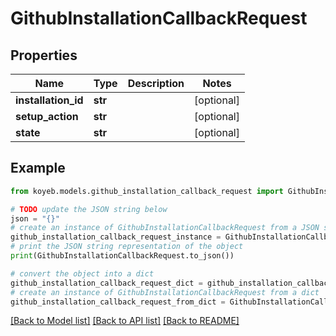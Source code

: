 # GithubInstallationCallbackRequest


## Properties

Name | Type | Description | Notes
------------ | ------------- | ------------- | -------------
**installation_id** | **str** |  | [optional] 
**setup_action** | **str** |  | [optional] 
**state** | **str** |  | [optional] 

## Example

```python
from koyeb.models.github_installation_callback_request import GithubInstallationCallbackRequest

# TODO update the JSON string below
json = "{}"
# create an instance of GithubInstallationCallbackRequest from a JSON string
github_installation_callback_request_instance = GithubInstallationCallbackRequest.from_json(json)
# print the JSON string representation of the object
print(GithubInstallationCallbackRequest.to_json())

# convert the object into a dict
github_installation_callback_request_dict = github_installation_callback_request_instance.to_dict()
# create an instance of GithubInstallationCallbackRequest from a dict
github_installation_callback_request_from_dict = GithubInstallationCallbackRequest.from_dict(github_installation_callback_request_dict)
```
[[Back to Model list]](../README.md#documentation-for-models) [[Back to API list]](../README.md#documentation-for-api-endpoints) [[Back to README]](../README.md)


